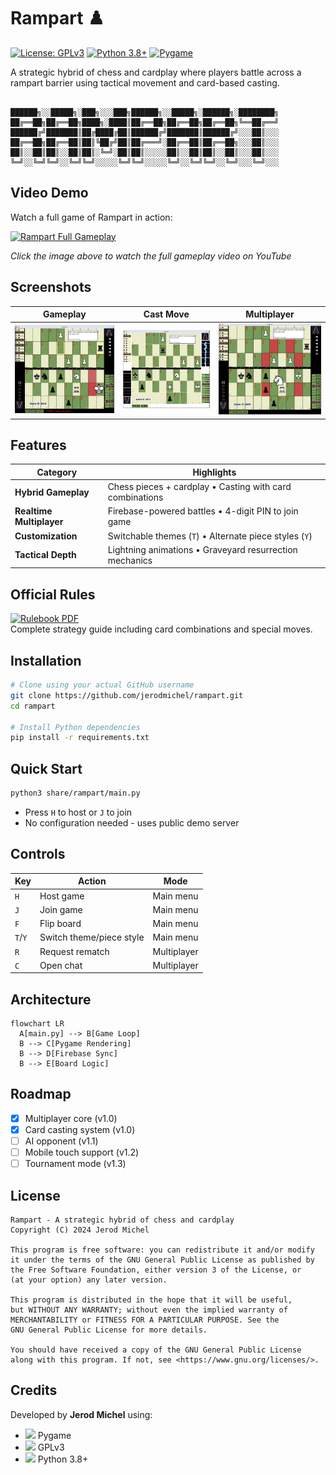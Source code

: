 # Rampart ♟️

[![License: GPLv3](https://img.shields.io/badge/License-GPLv3-blue.svg)](https://www.gnu.org/licenses/gpl-3.0) 
[![Python 3.8+](https://img.shields.io/badge/Python-3.8+-blue.svg)](https://www.python.org/) 
[![Pygame](https://img.shields.io/badge/Pygame-2.5+-red.svg)](https://www.pygame.org)

A strategic hybrid of chess and cardplay where players battle across a rampart barrier using tactical movement and card-based casting.

```text

██████╗░░█████╗░███╗░░░███╗██████╗░░█████╗░██████╗░████████╗
██╔══██╗██╔══██╗████╗░████║██╔══██╗██╔══██╗██╔══██╗╚══██╔══╝
██████╔╝███████║██╔████╔██║██████╔╝███████║██████╔╝░░░██║░░░
██╔══██╗██╔══██║██║╚██╔╝██║██╔═══╝░██╔══██║██╔══██╗░░░██║░░░
██║░░██║██║░░██║██║░╚═╝░██║██║░░░░░██║░░██║██║░░██║░░░██║░░░
╚═╝░░╚═╝╚═╝░░╚═╝╚═╝░░░░░╚═╝╚═╝░░░░░╚═╝░░╚═╝╚═╝░░╚═╝░░░╚═╝░░░
```

## Video Demo

Watch a full game of Rampart in action:

[![Rampart Full Gameplay](https://img.youtube.com/vi/TWDltWxu2pY/0.jpg)](https://www.youtube.com/watch?v=TWDltWxu2pY)

*Click the image above to watch the full gameplay video on YouTube*

## Screenshots

| Gameplay | Cast Move | Multiplayer |
|----------|--------------|-------------|
| <img src="share/rampart/assets/images/screenshots/screen2.png" width="300"> | <img src="share/rampart/assets/images/screenshots/screen1.png" width="300"> | <img src="share/rampart/assets/images/screenshots/screen3.png" width="300"> |

## Features
| Category                 | Highlights                                                                 |
|--------------------------|----------------------------------------------------------------------------|
| **Hybrid Gameplay**      | Chess pieces + cardplay • Casting with card combinations                   |
| **Realtime Multiplayer** | Firebase-powered battles • 4-digit PIN to join game                        |
| **Customization**        | Switchable themes (`T`) • Alternate piece styles (`Y`)                     |
| **Tactical Depth**       | Lightning animations • Graveyard resurrection mechanics                    |

## Official Rules
[![Rulebook PDF](https://img.shields.io/badge/Download-Rulebook-blue)](https://osf.io/a3cfz)  
Complete strategy guide including card combinations and special moves.

## Installation
```bash
# Clone using your actual GitHub username
git clone https://github.com/jerodmichel/rampart.git
cd rampart

# Install Python dependencies
pip install -r requirements.txt
```

## Quick Start
```bash
python3 share/rampart/main.py
```
- Press `H` to host or `J` to join
- No configuration needed - uses public demo server

## Controls
| Key       | Action                          | Mode           |
|-----------|---------------------------------|----------------|
| `H`       | Host game                       | Main menu      |
| `J`       | Join game                       | Main menu      | 
| `F`       | Flip board                      | Main menu      |
| `T`/`Y`   | Switch theme/piece style        | Main menu      |
| `R`       | Request rematch                 | Multiplayer    |
| `C`       | Open chat                       | Multiplayer    |

## Architecture
```mermaid
flowchart LR
  A[main.py] --> B[Game Loop]
  B --> C[Pygame Rendering]
  B --> D[Firebase Sync]
  B --> E[Board Logic]
```

## Roadmap
- [x] Multiplayer core (v1.0)
- [x] Card casting system (v1.0)
- [ ] AI opponent (v1.1)
- [ ] Mobile touch support (v1.2)
- [ ] Tournament mode (v1.3)

## License
```text
Rampart - A strategic hybrid of chess and cardplay
Copyright (C) 2024 Jerod Michel

This program is free software: you can redistribute it and/or modify
it under the terms of the GNU General Public License as published by
the Free Software Foundation, either version 3 of the License, or
(at your option) any later version.

This program is distributed in the hope that it will be useful,
but WITHOUT ANY WARRANTY; without even the implied warranty of
MERCHANTABILITY or FITNESS FOR A PARTICULAR PURPOSE. See the
GNU General Public License for more details.

You should have received a copy of the GNU General Public License
along with this program. If not, see <https://www.gnu.org/licenses/>.
```

## Credits
Developed by **Jerod Michel** using:
- <img src="https://www.pygame.org/favicon.ico" width=16> Pygame
- <img src="https://www.gnu.org/graphics/gplv3-88x31.png" width=16> GPLv3
- <img src="https://www.python.org/static/favicon.ico" width=16> Python 3.8+

<!-- CacheBuster 1752523062 -->
<!-- LastUpdated: 2025-07-14 12:58:05 -->
